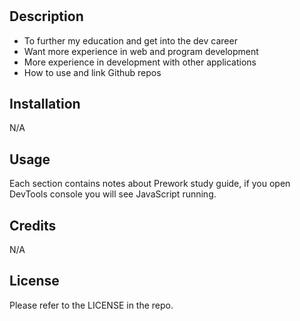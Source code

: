 # <Prework Study Guide Webpage>

## Description

- To further my education and get into the dev career
- Want more experience in web and program development  
- More experience in development with other applications
- How to use and link Github repos

## Installation

N/A

## Usage

Each section contains notes about Prework study guide, if you open DevTools console you will see JavaScript running. 

## Credits

N/A

## License

Please refer to the LICENSE in the repo.